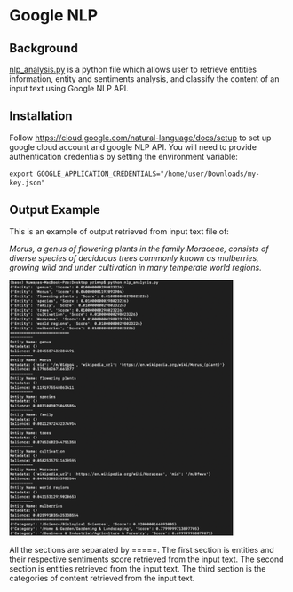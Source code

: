 # Google NLP
## Background
[nlp_analysis.py](https://github.com/primnp/EC601_HW2/blob/main/GoogleNLP/nlp_analysis.py) is a python file which allows user to retrieve entities information, entity and sentiments analysis, and classify the content of an input text using Google NLP API.

## Installation
Follow https://cloud.google.com/natural-language/docs/setup to set up google cloud account and google NLP API. You will need to provide authentication credentials by setting the environment variable:
```
export GOOGLE_APPLICATION_CREDENTIALS="/home/user/Downloads/my-key.json"
```

## Output Example
This is an example of output retrieved from input text file of:

*Morus, a genus of flowering plants in the family Moraceae, consists of diverse species of deciduous trees commonly known as mulberries, growing wild and under cultivation in many temperate world regions.*

<img src="./nlp_output.png" width="80%" />

All the sections are separated by =====.
The first section is entities and their respective sentiments score retrieved from the input text.
The second section is entities retrieved from the input text.
The third section is the categories of content retrieved from the input text.

